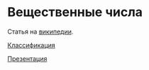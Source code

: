# Вещественные числа 

Статья на [википедии](https://ru.wikipedia.org/wiki/%D0%A7%D0%B8%D1%81%D0%BB%D0%BE_%D0%BE%D0%B4%D0%B8%D0%BD%D0%B0%D1%80%D0%BD%D0%BE%D0%B9_%D1%82%D0%BE%D1%87%D0%BD%D0%BE%D1%81%D1%82%D0%B8).

[Классификация](http://steve.hollasch.net/cgindex/coding/ieeefloat.html)

[Презентация](http://www.cs.cmu.edu/afs/cs/academic/class/15213-f15/www/lectures/04-float.pdf)

